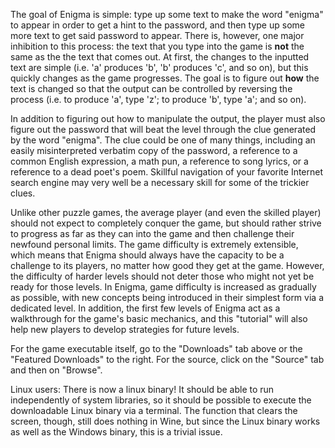 The goal of Enigma is simple: type up some text to make the word "enigma" to appear in order to get a hint to the password, and then type up some more text to get said password to appear.  There is, however, one major inhibition to this process: the text that you type into the game is **not** the same as the the text that comes out.  At first, the changes to the inputted text are simple (i.e. 'a' produces 'b', 'b' produces 'c', and so on), but this quickly changes as the game progresses.  The goal is to figure out **how** the text is changed so that the output can be controlled by reversing the process (i.e. to produce 'a', type 'z'; to produce 'b', type 'a'; and so on).

In addition to figuring out how to manipulate the output, the player must also figure out the password that will beat the level through the clue generated by the word "enigma".  The clue could be one of many things, including an easily misinterpreted verbatim copy of the password, a reference to a common English expression, a math pun, a reference to song lyrics, or a reference to a dead poet's poem.  Skillful navigation of your favorite Internet search engine may very well be a necessary skill for some of the trickier clues.

Unlike other puzzle games, the average player (and even the skilled player) should not expect to completely conquer the game, but should rather strive to progress as far as they can into the game and then challenge their newfound personal limits.  The game difficulty is extremely extensible, which means that Enigma should always have the capacity to be a challenge to its players, no matter how good they get at the game.   However, the difficulty of harder levels should not deter those who might not yet be ready for those levels.  In Enigma, game difficulty is increased as gradually as possible, with new concepts being introduced in their simplest form via a dedicated level.  In addition, the first few levels of Enigma act as a walkthrough for the game's basic mechanics, and this "tutorial" will also help new players to develop strategies for future levels.

For the game executable itself, go to the "Downloads" tab above or the "Featured Downloads" to the right.  For the source, click on the "Source" tab and then on "Browse".

Linux users:  There is now a linux binary!  It should be able to run independently of system libraries, so it should be possible to execute the downloadable Linux binary via a terminal.  The function that clears the screen, though, still does nothing in Wine, but since the Linux binary works as well as the Windows binary, this is a trivial issue.
